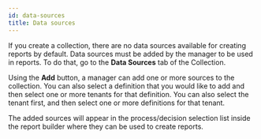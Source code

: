 ```yaml
---
id: data-sources
title: Data sources
---
```


If you create a collection, there are no data sources available for creating reports by default. Data sources must be added by the manager to be used in reports. To do that, go to the **Data Sources** tab of the Collection.

Using the **Add** button, a manager can add one or more sources to the collection. You can also select a definition that you would like to add and then select one or more tenants for that definition. You can also select the tenant first, and then select one or more definitions for that tenant.

The added sources will appear in the process/decision selection list inside the report builder where they can be used to create reports.
